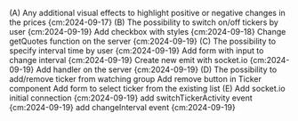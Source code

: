 (A) Any additional visual effects to highlight positive or negative changes in the prices {cm:2024-09-17}
(B) The possibility to switch on/off tickers by user {cm:2024-09-19}
  Add checkbox with styles {cm:2024-09-18}
  Change getQuotes function on the server {cm:2024-09-19}
(C) The possibility to specify interval time by user {cm:2024-09-19}
  Add form with input to change interval {cm:2024-09-19}
  Create new emit with socket.io {cm:2024-09-19}
  Add handler on the server {cm:2024-09-19}
(D) The possibility to add/remove ticker from watching group
  Add remove button in Ticker component
  Add form to select ticker from the existing list
(E) Add socket.io
  initial connection {cm:2024-09-19}
  add switchTickerActivity event {cm:2024-09-19}
  add changeInterval event {cm:2024-09-19}

